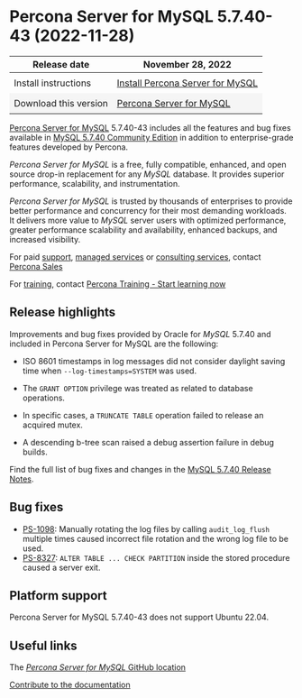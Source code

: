 # Percona Server for MySQL 5.7.40-43 (2022-11-28)

<style>
    table {
        width=50%';
        font-family: Chivo, Colfax, Franziska, Helvetica, Arial, sans-serif;
    }
    table td {
        border: 0px;
        padding: 8px;
    }
    tr:nth-child(even){
        background-color:#f5f5f5
    }
    tr:hover {
        background-color: #dddd;
    }
</style>

| Release date | November 28, 2022 |
|---|---|
| Install instructions | [Install Percona Server for MySQL](https://www.percona.com/doc/percona-server/5.7/installation.html) |
| Download this version | [Percona Server for MySQL](https://www.percona.com/downloads/Percona-Server-5.7/LATEST/)

[Percona Server for MySQL](https://www.percona.com/software/mysql-database/percona-server) 5.7.40-43
includes all the features and bug fixes available in [MySQL 5.7.40 Community Edition](https://dev.mysql.com/doc/relnotes/mysql/5.7/en/news-5-7-40.html) in addition to enterprise-grade features developed by Percona.

*Percona Server for MySQL* is a free, fully compatible, enhanced, and open
source drop-in replacement for any *MySQL* database. It provides superior
performance, scalability, and instrumentation.

*Percona Server for MySQL* is trusted by thousands of enterprises to provide
better performance and concurrency for their most demanding workloads. It
delivers more value to *MySQL* server users with optimized performance,
greater performance scalability and availability, enhanced backups, and
increased visibility.

For paid [support](https://www.percona.com/services/support), [managed services](https://www.percona.com/services/managed-services) or [consulting services](https://www.percona.com/services/consulting), contact [Percona Sales](https://www.percona.com/about-percona/contact)

For [training](https://www.percona.com/training), contact [Percona Training - Start learning now](https://learn.percona.com/contact-me)

## Release highlights

Improvements and bug fixes provided by Oracle for *MySQL* 5.7.40 and included in Percona Server for MySQL are the following:

* ISO 8601 timestamps in log messages did not consider daylight saving time when `--log-timestamps=SYSTEM` was used.

* The `GRANT OPTION` privilege was treated as related to database operations.

* In specific cases, a `TRUNCATE TABLE` operation failed to release an acquired mutex.

* A descending b-tree scan raised a debug assertion failure in debug builds.

Find the full list of bug fixes and changes in the [MySQL 5.7.40 Release Notes](https://dev.mysql.com/doc/relnotes/mysql/5.7/en/news-5-7-40.html).

## Bug fixes

* [PS-1098](https://jira.percona.com/browse/PS-1098): Manually rotating the log files by calling `audit_log_flush` multiple times caused incorrect file rotation and the wrong log file to be used.
* [PS-8327](https://jira.percona.com/browse/PS-8327): `ALTER TABLE ... CHECK PARTITION` inside the stored procedure caused a server exit.

## Platform support

Percona Server for MySQL 5.7.40-43 does not support Ubuntu 22.04.

## Useful links

The [*Percona Server for MySQL* GitHub location](https://github.com/percona/percona-server)

[Contribute to the documentation](https://github.com/percona/psmysql-docs/blob/8.0/contributing.md)
